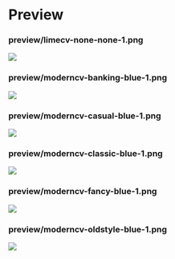 # Preview

### preview/limecv-none-none-1.png 
![](preview/limecv-none-none-1.png)


### preview/moderncv-banking-blue-1.png 
![](preview/moderncv-banking-blue-1.png)


### preview/moderncv-casual-blue-1.png 
![](preview/moderncv-casual-blue-1.png)


### preview/moderncv-classic-blue-1.png 
![](preview/moderncv-classic-blue-1.png)


### preview/moderncv-fancy-blue-1.png 
![](preview/moderncv-fancy-blue-1.png)


### preview/moderncv-oldstyle-blue-1.png 
![](preview/moderncv-oldstyle-blue-1.png)


